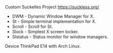 Custom Suckelles Project https://suckless.org/

- DWM - Dynamic Window Manager for X.
- St - Simple terminal implementation for X.
- Scroll - Scroll for St.
- Slock - Simplest X screen locker.
- Slstatus - Status monitor for window managers.

Device ThinkPad E14 with Arch Linux.
